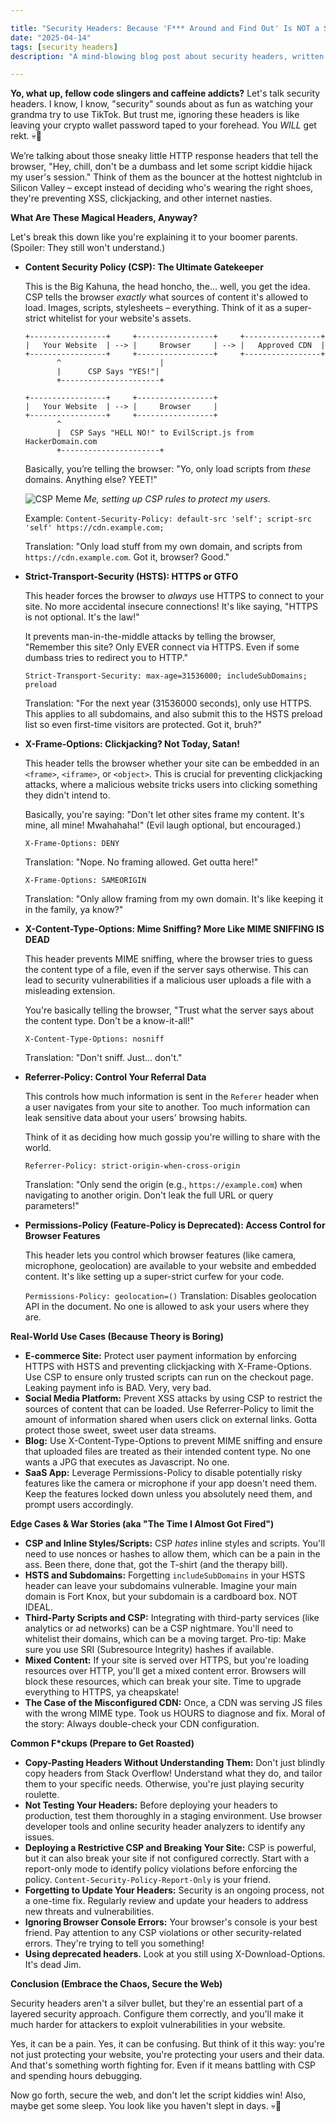 ```yaml
---

title: "Security Headers: Because 'F*** Around and Find Out' Is NOT a Security Policy"
date: "2025-04-14"
tags: [security headers]
description: "A mind-blowing blog post about security headers, written for chaotic Gen Z engineers."

---
```


**Yo, what up, fellow code slingers and caffeine addicts?** Let's talk security headers. I know, I know, "security" sounds about as fun as watching your grandma try to use TikTok. But trust me, ignoring these headers is like leaving your crypto wallet password taped to your forehead. You *WILL* get rekt. 💀🙏

We’re talking about those sneaky little HTTP response headers that tell the browser, "Hey, chill, don't be a dumbass and let some script kiddie hijack my user's session." Think of them as the bouncer at the hottest nightclub in Silicon Valley – except instead of deciding who's wearing the right shoes, they're preventing XSS, clickjacking, and other internet nasties.

**What Are These Magical Headers, Anyway?**

Let's break this down like you're explaining it to your boomer parents. (Spoiler: They still won't understand.)

*   **Content Security Policy (CSP): The Ultimate Gatekeeper**

    This is the Big Kahuna, the head honcho, the… well, you get the idea. CSP tells the browser *exactly* what sources of content it's allowed to load. Images, scripts, stylesheets – everything. Think of it as a super-strict whitelist for your website's assets.

    ```ascii
    +-----------------+     +-----------------+     +-----------------+
    |   Your Website  | --> |     Browser     | --> |   Approved CDN  |
    +-----------------+     +-----------------+     +-----------------+
           ^                      |
           |      CSP Says "YES!"|
           +----------------------+

    +-----------------+     +-----------------+
    |   Your Website  | --> |     Browser     |
    +-----------------+     +-----------------+
           ^
           |  CSP Says "HELL NO!" to EvilScript.js from HackerDomain.com
           +----------------------+
    ```

    Basically, you’re telling the browser: "Yo, only load scripts from *these* domains. Anything else? YEET!"

    ![CSP Meme](https://i.kym-cdn.com/photos/images/newsfeed/001/889/516/f60.jpg)
    *Me, setting up CSP rules to protect my users.*

    Example: `Content-Security-Policy: default-src 'self'; script-src 'self' https://cdn.example.com;`

    Translation: "Only load stuff from my own domain, and scripts from `https://cdn.example.com`. Got it, browser? Good."

*   **Strict-Transport-Security (HSTS): HTTPS or GTFO**

    This header forces the browser to *always* use HTTPS to connect to your site. No more accidental insecure connections! It's like saying, "HTTPS is not optional. It's the law!"

    It prevents man-in-the-middle attacks by telling the browser, "Remember this site? Only EVER connect via HTTPS. Even if some dumbass tries to redirect you to HTTP."

    `Strict-Transport-Security: max-age=31536000; includeSubDomains; preload`

    Translation: "For the next year (31536000 seconds), only use HTTPS. This applies to all subdomains, and also submit this to the HSTS preload list so even first-time visitors are protected. Got it, bruh?"

*   **X-Frame-Options: Clickjacking? Not Today, Satan!**

    This header tells the browser whether your site can be embedded in an `<frame>`, `<iframe>`, or `<object>`. This is crucial for preventing clickjacking attacks, where a malicious website tricks users into clicking something they didn't intend to.

    Basically, you're saying: "Don't let other sites frame my content. It's mine, all mine! Mwahahaha!" (Evil laugh optional, but encouraged.)

    `X-Frame-Options: DENY`

    Translation: "Nope. No framing allowed. Get outta here!"

    `X-Frame-Options: SAMEORIGIN`

    Translation: "Only allow framing from my own domain. It's like keeping it in the family, ya know?"

*   **X-Content-Type-Options: Mime Sniffing? More Like MIME SNIFFING IS DEAD**

    This header prevents MIME sniffing, where the browser tries to guess the content type of a file, even if the server says otherwise. This can lead to security vulnerabilities if a malicious user uploads a file with a misleading extension.

    You're basically telling the browser, "Trust what the server says about the content type. Don't be a know-it-all!"

    `X-Content-Type-Options: nosniff`

    Translation: "Don't sniff. Just… don't."

*   **Referrer-Policy: Control Your Referral Data**

    This controls how much information is sent in the `Referer` header when a user navigates from your site to another. Too much information can leak sensitive data about your users' browsing habits.

    Think of it as deciding how much gossip you're willing to share with the world.

    `Referrer-Policy: strict-origin-when-cross-origin`

    Translation: "Only send the origin (e.g., `https://example.com`) when navigating to another origin. Don't leak the full URL or query parameters!"

*   **Permissions-Policy (Feature-Policy is Deprecated): Access Control for Browser Features**

    This header lets you control which browser features (like camera, microphone, geolocation) are available to your website and embedded content. It's like setting up a super-strict curfew for your code.

    `Permissions-Policy: geolocation=()`
    Translation: Disables geolocation API in the document. No one is allowed to ask your users where they are.

**Real-World Use Cases (Because Theory is Boring)**

*   **E-commerce Site:** Protect user payment information by enforcing HTTPS with HSTS and preventing clickjacking with X-Frame-Options. Use CSP to ensure only trusted scripts can run on the checkout page. Leaking payment info is BAD. Very, very bad.
*   **Social Media Platform:** Prevent XSS attacks by using CSP to restrict the sources of content that can be loaded. Use Referrer-Policy to limit the amount of information shared when users click on external links. Gotta protect those sweet, sweet user data streams.
*   **Blog:** Use X-Content-Type-Options to prevent MIME sniffing and ensure that uploaded files are treated as their intended content type. No one wants a JPG that executes as Javascript. No one.
*   **SaaS App:** Leverage Permissions-Policy to disable potentially risky features like the camera or microphone if your app doesn't need them. Keep the features locked down unless you absolutely need them, and prompt users accordingly.

**Edge Cases & War Stories (aka "The Time I Almost Got Fired")**

*   **CSP and Inline Styles/Scripts:** CSP *hates* inline styles and scripts. You'll need to use nonces or hashes to allow them, which can be a pain in the ass. Been there, done that, got the T-shirt (and the therapy bill).
*   **HSTS and Subdomains:** Forgetting `includeSubDomains` in your HSTS header can leave your subdomains vulnerable. Imagine your main domain is Fort Knox, but your subdomain is a cardboard box. NOT IDEAL.
*   **Third-Party Scripts and CSP:** Integrating with third-party services (like analytics or ad networks) can be a CSP nightmare. You'll need to whitelist their domains, which can be a moving target. Pro-tip: Make sure you use SRI (Subresource Integrity) hashes if available.
*   **Mixed Content:** If your site is served over HTTPS, but you're loading resources over HTTP, you'll get a mixed content error. Browsers will block these resources, which can break your site. Time to upgrade everything to HTTPS, ya cheapskate!
*   **The Case of the Misconfigured CDN:** Once, a CDN was serving JS files with the wrong MIME type. Took us HOURS to diagnose and fix. Moral of the story: Always double-check your CDN configuration.

**Common F*ckups (Prepare to Get Roasted)**

*   **Copy-Pasting Headers Without Understanding Them:** Don't just blindly copy headers from Stack Overflow! Understand what they do, and tailor them to your specific needs. Otherwise, you're just playing security roulette.
*   **Not Testing Your Headers:** Before deploying your headers to production, test them thoroughly in a staging environment. Use browser developer tools and online security header analyzers to identify any issues.
*   **Deploying a Restrictive CSP and Breaking Your Site:** CSP is powerful, but it can also break your site if not configured correctly. Start with a report-only mode to identify policy violations before enforcing the policy. `Content-Security-Policy-Report-Only` is your friend.
*   **Forgetting to Update Your Headers:** Security is an ongoing process, not a one-time fix. Regularly review and update your headers to address new threats and vulnerabilities.
*   **Ignoring Browser Console Errors:** Your browser's console is your best friend. Pay attention to any CSP violations or other security-related errors. They're trying to tell you something!
*   **Using deprecated headers.** Look at you still using X-Download-Options. It's dead Jim.

**Conclusion (Embrace the Chaos, Secure the Web)**

Security headers aren't a silver bullet, but they're an essential part of a layered security approach. Configure them correctly, and you'll make it much harder for attackers to exploit vulnerabilities in your website.

Yes, it can be a pain. Yes, it can be confusing. But think of it this way: you're not just protecting your website, you're protecting your users and their data. And that's something worth fighting for. Even if it means battling with CSP and spending hours debugging.

Now go forth, secure the web, and don't let the script kiddies win! Also, maybe get some sleep. You look like you haven't slept in days. 💀🙏
